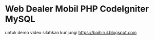 # Web Dealer Mobil PHP CodeIgniter MySQL
 untuk demo video silahkan kunjungi https://baihirul.blogspot.com
